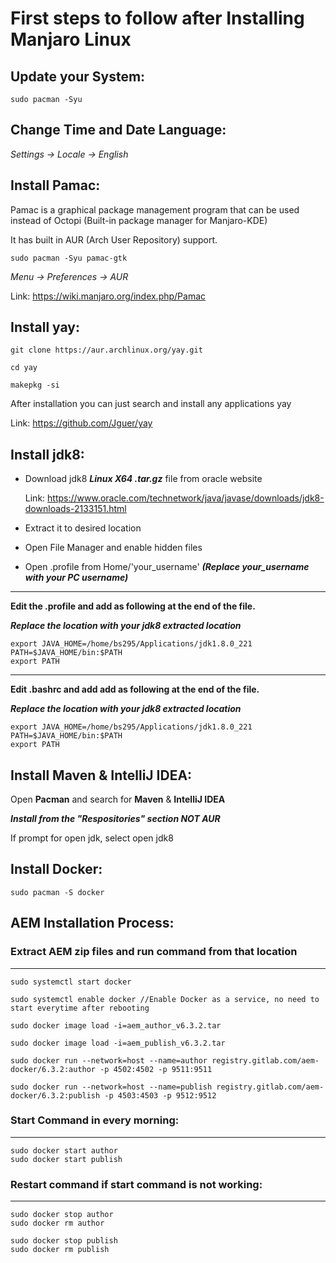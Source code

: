 # First steps to follow after Installing Manjaro Linux
## Update your System:

	sudo pacman -Syu
	
## Change Time and Date Language:
   *Settings -> Locale -> English*
   
## Install Pamac:
Pamac is a graphical package management program that can be used instead of Octopi (Built-in package manager for Manjaro-KDE)

It has built in AUR (Arch User Repository) support.

    sudo pacman -Syu pamac-gtk
	
*Menu -> Preferences -> AUR*
    
Link: https://wiki.manjaro.org/index.php/Pamac
	
## Install yay:
    
	git clone https://aur.archlinux.org/yay.git

	cd yay

	makepkg -si

After installation you can just search and install any applications
yay <Search Term>

Link: https://github.com/Jguer/yay

## Install jdk8:
* Download jdk8 ***Linux X64 .tar.gz*** file from oracle website 

	Link: https://www.oracle.com/technetwork/java/javase/downloads/jdk8-downloads-2133151.html

* Extract it to desired location
* Open File Manager and enable hidden files
* Open .profile from Home/'your_username' ***(Replace your_username with your PC username)***
---
**Edit the .profile and add as following at the end of the file.**

***Replace the location with your jdk8 extracted location***
    

	export JAVA_HOME=/home/bs295/Applications/jdk1.8.0_221
	PATH=$JAVA_HOME/bin:$PATH
	export PATH
    
---
**Edit .bashrc and add add as following at the end of the file.**

***Replace the location with your jdk8 extracted location***

	export JAVA_HOME=/home/bs295/Applications/jdk1.8.0_221
	PATH=$JAVA_HOME/bin:$PATH
	export PATH

## Install Maven & IntelliJ IDEA:
Open **Pacman** and search for **Maven** & **IntelliJ IDEA**

***Install from the "Respositories" section NOT AUR***

If prompt for open jdk, select open jdk8


## Install Docker:
	sudo pacman -S docker
	
## AEM Installation Process: 

### Extract AEM zip files and run command from that location
---

	sudo systemctl start docker

	sudo systemctl enable docker //Enable Docker as a service, no need to start everytime after rebooting

	sudo docker image load -i=aem_author_v6.3.2.tar

	sudo docker image load -i=aem_publish_v6.3.2.tar

	sudo docker run --network=host --name=author registry.gitlab.com/aem-docker/6.3.2:author -p 4502:4502 -p 9511:9511

	sudo docker run --network=host --name=publish registry.gitlab.com/aem-docker/6.3.2:publish -p 4503:4503 -p 9512:9512 


### Start Command in every morning:
---

	sudo docker start author
	sudo docker start publish


### Restart command if start command is not working:
---

	sudo docker stop author
	sudo docker rm author

	sudo docker stop publish
	sudo docker rm publish

